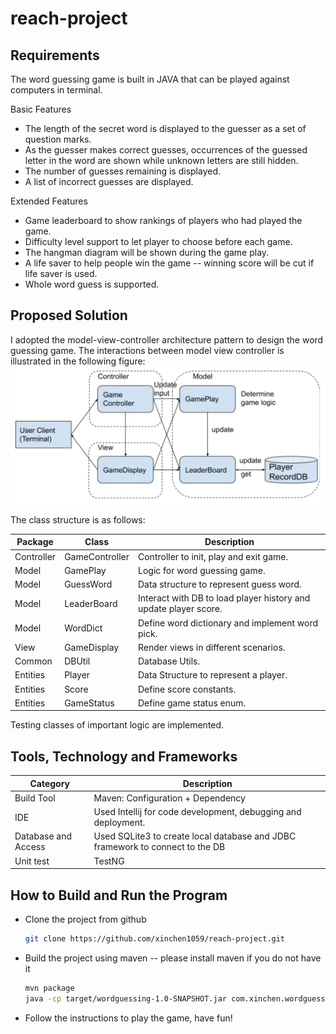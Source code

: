 # reach-project

## Requirements

The word guessing game is built in JAVA that can be played against computers in terminal. 

Basic Features
   * The length of the secret word is displayed to the guesser as a set of question marks.
   * As the guesser makes correct guesses, occurrences of the guessed letter in the word are shown while unknown letters are still hidden.
   * The number of guesses remaining is displayed.
   * A list of incorrect guesses are displayed.

Extended Features
   * Game leaderboard to show rankings of players who had played the game.
   * Difficulty level support to let player to choose before each game.
   * The hangman diagram will be shown during the game play.
   * A life saver to help people win the game -- winning score will be cut if life saver is used.
   * Whole word guess is supported.


## Proposed Solution

I adopted the model-view-controller architecture pattern to design the word guessing game. The interactions between model view controller is illustrated in the following figure:
![Alt text](./systemOverview.png)

The class structure is as follows:

| Package              | Class           | Description                                                     |
| -------------------- | ----------------|-----------------------------------------------------------------|
| Controller           | GameController  | Controller to init, play and exit game.                         |
| Model                | GamePlay        | Logic for word guessing game.                                   |
| Model                | GuessWord       | Data structure to represent guess word.                         |
| Model                | LeaderBoard     | Interact with DB to load player history and update player score.|
| Model                | WordDict        | Define word dictionary and implement word pick.                 |
| View                 | GameDisplay     | Render views in different scenarios.                            |
| Common               | DBUtil          | Database Utils.                                                 |
| Entities             | Player          | Data Structure to represent a player.                           |
| Entities             | Score           | Define score constants.                                         |
| Entities             | GameStatus      | Define game status enum.                                        |
Testing classes of important logic are implemented.


## Tools, Technology and Frameworks

| Category             | Description                                                                      |
| -------------------- | -------------------------------------------------------------------------------- |
| Build Tool           | Maven: Configuration + Dependency                                                |
| IDE                  | Used Intellij for code development, debugging and deployment.                    |
| Database and Access  | Used SQLite3 to create local database and JDBC framework to connect to the DB    |
| Unit test            | TestNG                                                                           |


## How to Build and Run the Program
   
   * Clone the project from github
     ```sh 
     git clone https://github.com/xinchen1059/reach-project.git
     ```
   * Build the project using maven -- please install maven if you do not have it
     ```sh
     mvn package
     java -cp target/wordguessing-1.0-SNAPSHOT.jar com.xinchen.wordguessing.main.Main
     ```
   * Follow the instructions to play the game, have fun!
